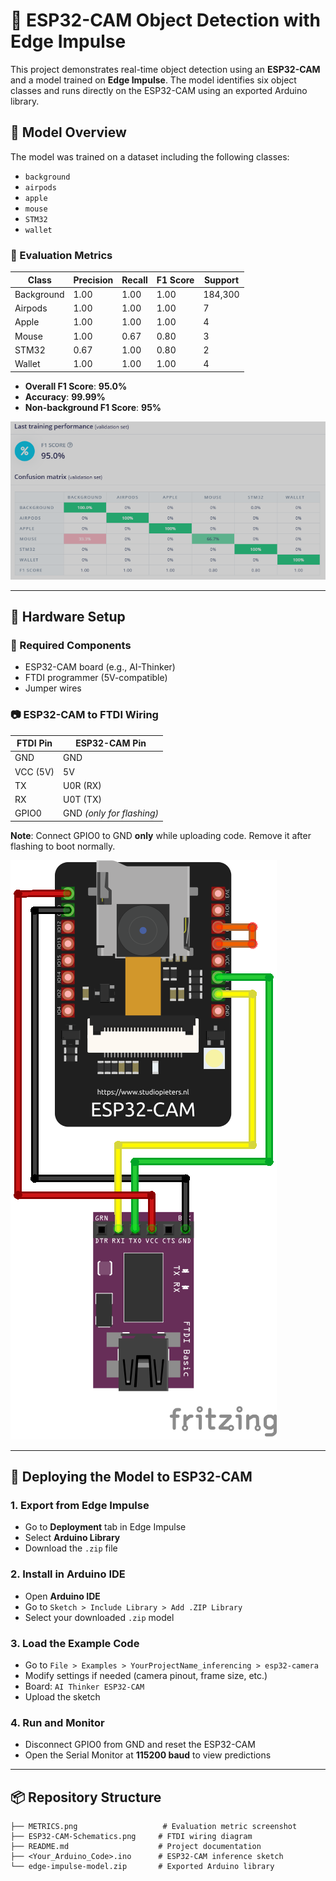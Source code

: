 # 🧠 ESP32-CAM Object Detection with Edge Impulse

This project demonstrates real-time object detection using an **ESP32-CAM** and a model trained on **Edge Impulse**. The model identifies six object classes and runs directly on the ESP32-CAM using an exported Arduino library.

## 🎯 Model Overview

The model was trained on a dataset including the following classes:
- `background`
- `airpods`
- `apple`
- `mouse`
- `STM32`
- `wallet`

### 🧪 Evaluation Metrics

| Class       | Precision | Recall | F1 Score | Support |
|-------------|-----------|--------|----------|---------|
| Background  | 1.00      | 1.00   | 1.00     | 184,300 |
| Airpods     | 1.00      | 1.00   | 1.00     | 7       |
| Apple       | 1.00      | 1.00   | 1.00     | 4       |
| Mouse       | 1.00      | 0.67   | 0.80     | 3       |
| STM32       | 0.67      | 1.00   | 0.80     | 2       |
| Wallet      | 1.00      | 1.00   | 1.00     | 4       |

- **Overall F1 Score**: **95.0%**
- **Accuracy**: **99.99%**
- **Non-background F1 Score**: **95%**

![Model Metrics](./METRICS.png)

---

## 🔌 Hardware Setup

### 🧰 Required Components
- ESP32-CAM board (e.g., AI-Thinker)
- FTDI programmer (5V-compatible)
- Jumper wires

### 📷 ESP32-CAM to FTDI Wiring

| FTDI Pin | ESP32-CAM Pin |
|----------|---------------|
| GND      | GND           |
| VCC (5V) | 5V            |
| TX       | U0R (RX)      |
| RX       | U0T (TX)      |
| GPIO0    | GND *(only for flashing)* |

**Note**: Connect GPIO0 to GND **only** while uploading code. Remove it after flashing to boot normally.

![ESP32-CAM Wiring Diagram](./ESP32-CAM-Schematics.png)

---

## 🚀 Deploying the Model to ESP32-CAM

### 1. Export from Edge Impulse
- Go to **Deployment** tab in Edge Impulse
- Select **Arduino Library**
- Download the `.zip` file

### 2. Install in Arduino IDE
- Open **Arduino IDE**
- Go to `Sketch > Include Library > Add .ZIP Library`
- Select your downloaded `.zip` model

### 3. Load the Example Code
- Go to `File > Examples > YourProjectName_inferencing > esp32-camera`
- Modify settings if needed (camera pinout, frame size, etc.)
- Board: `AI Thinker ESP32-CAM`
- Upload the sketch

### 4. Run and Monitor
- Disconnect GPIO0 from GND and reset the ESP32-CAM
- Open the Serial Monitor at **115200 baud** to view predictions

---

## 📦 Repository Structure

```plaintext
├── METRICS.png                   # Evaluation metric screenshot
├── ESP32-CAM-Schematics.png     # FTDI wiring diagram
├── README.md                    # Project documentation
├── <Your_Arduino_Code>.ino      # ESP32-CAM inference sketch
└── edge-impulse-model.zip       # Exported Arduino library
